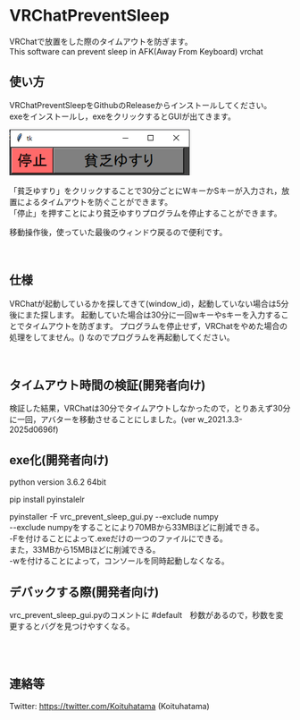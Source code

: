 # VRChatPreventSleep
VRChatで放置をした際のタイムアウトを防ぎます。  
This software can prevent sleep in AFK(Away From Keyboard) vrchat  


## 使い方
VRChatPreventSleepをGithubのReleaseからインストールしてください。  
exeをインストールし，exeをクリックするとGUIが出てきます。  

 ![Test Image 1](https://github.com/masirof/VRChatPreventSleep/blob/main/VRChatPreventSleep1.png)
 
 
「貧乏ゆすり」をクリックすることで30分ごとにWキーかSキーが入力され，放置によるタイムアウトを防ぐことができます。  
「停止」を押すことにより貧乏ゆすりプログラムを停止することができます。

移動操作後，使っていた最後のウィンドウ戻るので便利です。 

<br>

## 仕様
VRChatが起動しているかを探してきて(window_id)，起動していない場合は5分後にまた探します。
起動していた場合は30分に一回wキーやsキーを入力することでタイムアウトを防ぎます。
プログラムを停止せず，VRChatをやめた場合の処理をしてません。()
なのでプログラムを再起動してください。

<br>

## タイムアウト時間の検証(開発者向け)
検証した結果，VRChatは30分でタイムアウトしなかったので，とりあえず30分に一回，アバターを移動させることにしました。(ver  w_2021.3.3-2025d0696f)  


## exe化(開発者向け)
python version 3.6.2 64bit  

pip install pyinstalelr  

pyinstaller -F vrc_prevent_sleep_gui.py --exclude numpy  
--exclude numpyをすることにより70MBから33MBほどに削減できる。  
-Fを付けることによって.exeだけの一つのファイルにできる。  
また，33MBから15MBほどに削減できる。  
-wを付けることによって，コンソールを同時起動しなくなる。

## デバックする際(開発者向け)
vrc_prevent_sleep_gui.pyのコメントに #default　秒数があるので，秒数を変更するとバグを見つけやすくなる。


<br>
<br>

## 連絡等
Twitter: https://twitter.com/Koituhatama (Koituhatama)  

